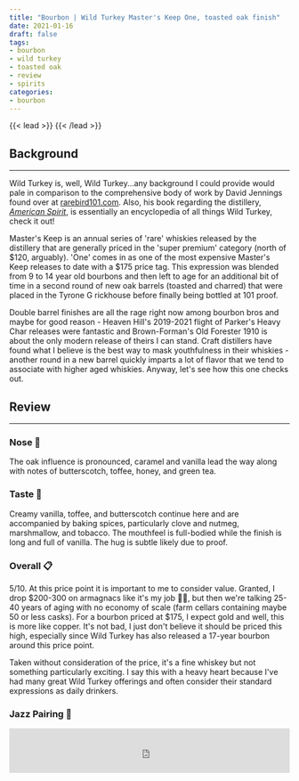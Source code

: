 ```yaml
---
title: "Bourbon | Wild Turkey Master's Keep One, toasted oak finish"
date: 2021-01-16
draft: false
tags: 
- bourbon
- wild turkey
- toasted oak
- review
- spirits
categories: 
- bourbon
---
```


{{< lead >}}
{{< /lead >}}

## Background
---
Wild Turkey is, well, Wild Turkey...any background I could provide would pale in comparison to the comprehensive body of work by David Jennings found over at [rarebird101.com](https://rarebird101.com/). Also, his book regarding the distillery, *[American Spirit](https://mascotbooks.com/mascot-marketplace/buy-books/nonfiction/coffee-table/american-spirit-wild-turkey-bourbon-from-ripy-to-russell/)*, is essentially an encyclopedia of all things Wild Turkey, check it out!

Master's Keep is an annual series of 'rare' whiskies released by the distillery that are generally priced in the 'super premium' category (north of $120, arguably). 'One' comes in as one of the most expensive Master's Keep releases to date with a $175 price tag. This expression was blended from 9 to 14 year old bourbons and then left to age for an additional bit of time in a second round of new oak barrels (toasted and charred) that were placed in the Tyrone G rickhouse before finally being bottled at 101 proof. 

Double barrel finishes are all the rage right now among bourbon bros and maybe for good reason - Heaven Hill's 2019-2021 flight of Parker's Heavy Char releases were fantastic and Brown-Forman's Old Forester 1910 is about the only modern release of theirs I can stand. Craft distillers have found what I believe is the best way to mask youthfulness in their whiskies - another round in a new barrel quickly imparts a lot of flavor that we tend to associate with higher aged whiskies. Anyway, let's see how this one checks out.

## Review
---
### Nose :nose:
The oak influence is pronounced, caramel and vanilla lead the way along with notes of 
butterscotch, toffee, honey, and green tea. 

### Taste :tongue:
Creamy vanilla, toffee, and butterscotch continue here and are accompanied by baking spices, particularly clove and nutmeg, marshmallow, and tobacco. The mouthfeel is full-bodied while the finish is long and full of vanilla. The hug is subtle likely due to proof.

### Overall :clipboard:
5/10. At this price point it is important to me to consider value. Granted, I drop $200-300 on armagnacs like it's my job :tipping_hand_man:, but then we're talking 25-40 years of aging with no economy of scale (farm cellars containing maybe 50 or less casks). For a bourbon priced at $175, I expect gold and well, this is more like copper. It's not bad, I just don't believe it should be priced this high, especially since Wild Turkey has also released a 17-year bourbon around this price point. 

Taken without consideration of the price, it's a fine whiskey but not something particularly exciting. I say this with a heavy heart because I've had many great Wild Turkey offerings and often consider their standard expressions as daily drinkers.  

### Jazz Pairing :trumpet:
<iframe src="https://open.spotify.com/embed/track/6NYInW0268sHuxPDhH8pRM?utm_source=generator&theme=0" width="100%" height="80" frameBorder="0" allowfullscreen="" allow="autoplay; clipboard-write; encrypted-media; fullscreen; picture-in-picture"></iframe>